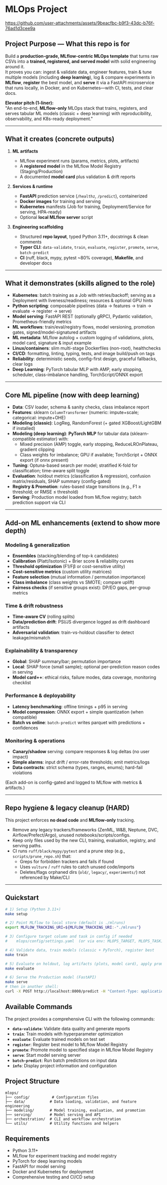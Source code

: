 # MLOps Project

https://github.com/user-attachments/assets/9beacfbc-b9f3-43dc-b76f-76ad1d3cee9a

## Project Purpose — What this repo is for

Build a **production-grade, MLflow-centric MLOps template** that turns raw CSVs into a **trained, registered, and served model** with solid engineering around it.  
It proves you can: ingest & validate data, engineer features, train & tune multiple models (including **deep learning**), log & compare experiments in **MLflow**, **register** the best model, and **serve** it via a FastAPI microservice that runs locally, in Docker, and on Kubernetes—with CI, tests, and clear docs.

**Elevator pitch (1-liner):**  
"An end-to-end, **MLflow-only** MLOps stack that trains, registers, and serves tabular ML models (classic + deep learning) with reproducibility, observability, and K8s-ready deployment."

---

## What it creates (concrete outputs)

1) **ML artifacts**
   - MLflow experiment runs (params, metrics, plots, artifacts)
   - A **registered model** in the MLflow Model Registry (Staging/Production)
   - A documented **model card** plus validation & drift reports

2) **Services & runtime**
   - **FastAPI** prediction service (`/healthz`, `/predict`), containerized
   - **Docker images** for training and serving
   - **Kubernetes** manifests (Job for training, Deployment/Service for serving, HPA-ready)
   - Optional **local MLflow server** script

3) **Engineering scaffolding**
   - Structured **repo layout**, typed Python 3.11+, docstrings & clean comments
   - **Typer CLI**: `data-validate`, `train`, `evaluate`, `register`, `promote`, `serve`, `batch-predict`
   - **CI** (ruff, black, mypy, pytest ~80% coverage), **Makefile**, and developer docs

---

## What it demonstrates (skills aligned to the role)

- **Kubernetes**: batch training as a Job with retries/backoff; serving as a Deployment with liveness/readiness; resources & optional GPU hints
- **Python scripting**: composable pipelines (data → features → train → evaluate → register → serve)
- **Model serving**: FastAPI REST (optionally gRPC), Pydantic validation, Prometheus-friendly metrics
- **ML workflows**: train/eval/registry flows, model versioning, promotion gates, signed/model-signatured artifacts
- **ML metadata**: MLflow autolog + custom logging of validations, plots, model card, signature & input example
- **Linux/containers**: slim multi-stage Dockerfiles (non-root), healthchecks
- **CI/CD**: formatting, linting, typing, tests, and image build/push on tags
- **Reliability**: deterministic seeds, config-first design, graceful fallbacks, clear logs
- **Deep Learning**: PyTorch tabular MLP with AMP, early stopping, scheduler, class-imbalance handling, TorchScript/ONNX export

---

## Core ML pipeline (now with deep learning)

- **Data**: CSV loader, schema & sanity checks, class imbalance report
- **Features**: sklearn `ColumnTransformer` (numeric: impute+scale; categorical: impute+OHE)
- **Modeling (classic)**: LogReg, RandomForest (+ gated XGBoost/LightGBM if installed)
- **Modeling (deep learning)**: **PyTorch MLP** for tabular data (sklearn-compatible estimator) with:
  - Mixed precision (AMP) toggle, early stopping, ReduceLROnPlateau, gradient clipping
  - Class weights for imbalance; GPU if available; TorchScript + ONNX export (if onnx present)
- **Tuning**: Optuna-based search per model; stratified K-fold for classification; time-aware split toggle
- **Evaluation**: holdout metrics (classification & regression), confusion matrix/residuals, SHAP summary (config-gated)
- **Registry & Promotion**: rules-based stage transitions (e.g., F1 ≥ threshold; or RMSE ≤ threshold)
- **Serving**: Production model loaded from MLflow registry; batch prediction support via CLI

---

## Add-on ML enhancements (extend to show more depth)

### Modeling & generalization
- **Ensembles** (stacking/blending of top-k candidates)
- **Calibration** (Platt/Isotonic) + Brier score & reliability curves
- **Threshold optimization** (F1/Fβ or cost-sensitive utility)
- **Cost-sensitive metrics** (custom utility matrices)
- **Feature selection** (mutual information / permutation importance)
- **Class imbalance** (class weights vs SMOTE; compare uplift)
- **Fairness checks** (if sensitive groups exist): DP/EO gaps, per-group metrics

### Time & drift robustness
- **Time-aware CV** (rolling splits)
- **Data/prediction drift**: PSI/JS divergence logged as drift dashboard artifacts
- **Adversarial validation**: train-vs-holdout classifier to detect leakage/mismatch

### Explainability & transparency
- **Global**: SHAP summary/bar; permutation importance
- **Local**: SHAP force (small sample); optional per-prediction reason codes in serving
- **Model card++**: ethical risks, failure modes, data coverage, monitoring checklist

### Performance & deployability
- **Latency benchmarking**: offline timings + p95 in serving
- **Model compression**: ONNX export + simple quantization (when compatible)
- **Batch vs online**: `batch-predict` writes parquet with predictions + confidences

### Monitoring & operations
- **Canary/shadow** serving: compare responses & log deltas (no user impact)
- **Simple alarms**: input drift / error-rate thresholds; emit metrics/logs
- **Data contracts**: strict schema (types, ranges, enums); hard-fail violations

(Each add-on is config-gated and logged to MLflow with metrics & artifacts.)

---

## Repo hygiene & legacy cleanup (HARD)

This project enforces **no dead code** and **MLflow-only** tracking.

- Remove any legacy trackers/frameworks (ZenML, W&B, Neptune, DVC, Airflow/Prefect/Argo), unused notebooks/scripts/configs.
- Keep only files used by the new CLI, training, evaluation, registry, and serving paths.
- CI runs `ruff/black/mypy/pytest` and a prune step (e.g., `scripts/prune_repo.sh`) that:
  - Greps for forbidden trackers and fails if found
  - Uses `vulture` / `ruff` rules to catch unused code/imports
  - Deletes/flags orphaned dirs (`old/`, `legacy/`, `experiments/`) not referenced by Make/CLI

---

## Quickstart

```bash
# 1) Setup (Python 3.11+)
make setup

# 2) Point MLflow to local store (default is ./mlruns)
export MLFLOW_TRACKING_URI=${MLFLOW_TRACKING_URI:-"./mlruns"}

# 3) Configure target column and task in config if needed
#    mlops/config/settings.yaml  (or via env: MLOPS_TARGET, MLOPS_TASK)

# 4) Validate data, train models (classic + PyTorch), register best
make train

# 5) Evaluate on holdout, log artifacts (plots, model card), apply promotion rules
make evaluate

# 6) Serve the Production model (FastAPI)
make serve
# then in another shell:
curl -X POST http://localhost:8000/predict -H "Content-Type: application/json" -d '{"rows":[{"feature1":1.2,"feature2":"A", "...": "..."}]}'
```

## Available Commands

The project provides a comprehensive CLI with the following commands:

- **`data-validate`**: Validate data quality and generate reports
- **`train`**: Train models with hyperparameter optimization
- **`evaluate`**: Evaluate trained models on test set
- **`register`**: Register best model to MLflow Model Registry
- **`promote`**: Promote model to specified stage in MLflow Model Registry
- **`serve`**: Start model serving server
- **`batch-predict`**: Run batch predictions on input data
- **`info`**: Display project information and configuration

## Project Structure

```
mlops/
├── config/          # Configuration files
├── data/           # Data loading, validation, and feature engineering
├── modeling/       # Model training, evaluation, and promotion
├── serving/        # Model serving and API
├── orchestration/  # CLI and workflow orchestration
└── utils/          # Utility functions and helpers
```

## Requirements

- Python 3.11+
- MLflow for experiment tracking and model registry
- PyTorch for deep learning models
- FastAPI for model serving
- Docker and Kubernetes for deployment
- Comprehensive testing and CI/CD setup

